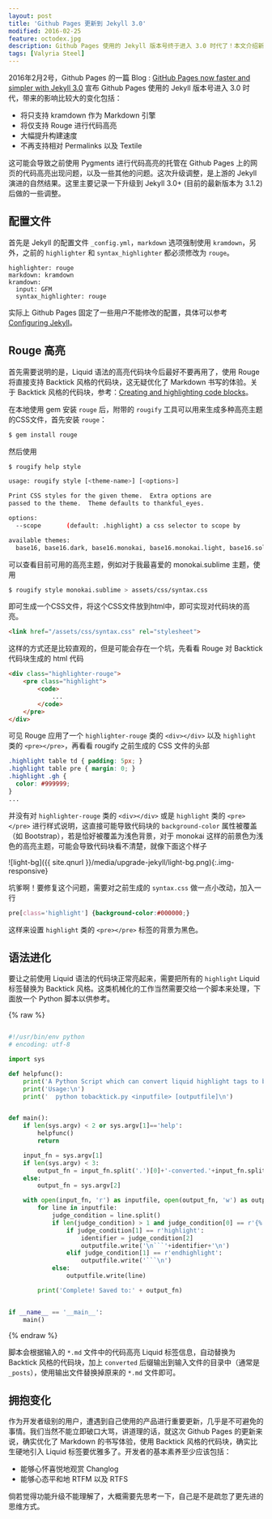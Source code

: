 ```yaml
---
layout: post
title: 'Github Pages 更新到 Jekyll 3.0'
modified: 2016-02-25
feature: octodex.jpg
description: Github Pages 使用的 Jekyll 版本号终于进入 3.0 时代了！本文介绍新的特性及需要注意的事项。
tags: [Valyria Steel]
---
```


2016年2月2号，Github Pages 的一篇 Blog : [GitHub Pages now faster and simpler with Jekyll 3.0](https://github.com/blog/2100-github-pages-now-faster-and-simpler-with-jekyll-3-0) 宣布 Github Pages 使用的 Jekyll 版本号进入 3.0 时代，带来的影响比较大的变化包括：

* 将只支持 kramdown 作为 Markdown 引擎
* 将仅支持 Rouge 进行代码高亮
* 大幅提升构建速度
* 不再支持相对 Permalinks 以及 Textile

这可能会导致之前使用 Pygments 进行代码高亮的托管在 Github Pages 上的网页的代码高亮出现问题，以及一些其他的问题。这次升级调整，是上游的 Jekyll 演进的自然结果。这里主要记录一下升级到 Jekyll 3.0+ (目前的最新版本为 3.1.2) 后做的一些调整。

## 配置文件
首先是 Jekyll 的配置文件 `_config.yml`，`markdown` 选项强制使用 `kramdown`，另外，之前的 `highlighter` 和 `syntax_highlighter` 都必须修改为 `rouge`。

```
highlighter: rouge
markdown: kramdown
kramdown:
  input: GFM
  syntax_highlighter: rouge
```

实际上 Github Pages 固定了一些用户不能修改的配置，具体可以参考 [Configuring Jekyll](https://help.github.com/articles/configuring-jekyll/)。

## Rouge 高亮
首先需要说明的是，Liquid 语法的高亮代码块今后最好不要再用了，使用 Rouge 将直接支持 Backtick 风格的代码块，这无疑优化了 Markdown 书写的体验。关于 Backtick 风格的代码块，参考：[Creating and highlighting code blocks](https://help.github.com/articles/creating-and-highlighting-code-blocks/)。

在本地使用 gem 安装 `rouge` 后，附带的 `rougify` 工具可以用来生成多种高亮主题的CSS文件，首先安装 `rouge`：

```bash
$ gem install rouge
```

然后使用

```bash
$ rougify help style

usage: rougify style [<theme-name>] [<options>]

Print CSS styles for the given theme.  Extra options are
passed to the theme.  Theme defaults to thankful_eyes.

options:
  --scope       (default: .highlight) a css selector to scope by

available themes:
  base16, base16.dark, base16.monokai, base16.monokai.light, base16.solarized, base16.solarized.dark, colorful, github, molokai, monokai, monokai.sublime, thankful_eyes
```

可以查看目前可用的高亮主题，例如对于我最喜爱的 monokai.sublime 主题，使用

```bash
$ rougify style monokai.sublime > assets/css/syntax.css
```

即可生成一个CSS文件，将这个CSS文件放到html中，即可实现对代码块的高亮。

```html
<link href="/assets/css/syntax.css" rel="stylesheet">
```

这样的方式还是比较直观的，但是可能会存在一个坑，先看看 Rouge 对 Backtick 代码块生成的 html 代码

```html
<div class="highlighter-rouge">
    <pre class="highlight">
        <code>
            ...
        </code>
    </pre>
</div>
```

可见 Rouge 应用了一个 `highlighter-rouge` 类的 `<div></div>` 以及 `highlight` 类的 `<pre></pre>`，再看看 rougify 之前生成的 CSS 文件的头部

```css
.highlight table td { padding: 5px; }
.highlight table pre { margin: 0; }
.highlight .gh {
  color: #999999;
}
...
```

并没有对 `highlighter-rouge` 类的 `<div></div>` 或是 `highlight` 类的 `<pre></pre>` 进行样式说明，这直接可能导致代码块的 `background-color` 属性被覆盖（如 Bootstrap），若是恰好被覆盖为浅色背景，对于 monokai 这样的前景色为浅色的高亮主题，可能会导致代码块看不清楚，就像下面这个样子

![light-bg]({{ site.qnurl }}/media/upgrade-jekyll/light-bg.png){:.img-responsive}

坑爹啊！要修复这个问题，需要对之前生成的 `syntax.css` 做一点小改动，加入一行

```css
pre[class='highlight'] {background-color:#000000;}
```

这样来设置 `highlight` 类的 `<pre></pre>` 标签的背景为黑色。

## 语法进化
要让之前使用 Liquid 语法的代码块正常亮起来，需要把所有的 `highlight` Liquid 标签替换为 Backtick 风格。这类机械化的工作当然需要交给一个脚本来处理，下面放一个 Python 脚本以供参考。

{% raw %}
```python

#!/usr/bin/env python
# encoding: utf-8

import sys

def helpfunc():
    print('A Python Script which can convert liquid highlight tags to backtick-style fenced code blocks.\n')
    print('Usage:\n')
    print('  python tobacktick.py <inputfile> [outputfile]\n')


def main():
    if len(sys.argv) < 2 or sys.argv[1]=='help':
        helpfunc()
        return

    input_fn = sys.argv[1]
    if len(sys.argv) < 3:
        output_fn = input_fn.split('.')[0]+'-converted.'+input_fn.split('.')[1]
    else:
        output_fn = sys.argv[2]

    with open(input_fn, 'r') as inputfile, open(output_fn, 'w') as outputfile:
        for line in inputfile:
            judge_condition = line.split()
            if len(judge_condition) > 1 and judge_condition[0] == r'{%':
                if judge_condition[1] == r'highlight':
                    identifier = judge_condition[2]
                    outputfile.write('\n```'+identifier+'\n')
                elif judge_condition[1] == r'endhighlight':
                    outputfile.write('```\n')
            else:
                outputfile.write(line)

        print('Complete! Saved to:' + output_fn)


if __name__ == '__main__':
    main()
```
{% endraw %}

脚本会根据输入的 `*.md` 文件中的代码高亮 Liquid 标签信息，自动替换为 Backtick 风格的代码块，加上 `converted` 后缀输出到输入文件的目录中（通常是 `_posts`），使用输出文件替换掉原来的 `*.md` 文件即可。

## 拥抱变化
作为开发者级别的用户，遭遇到自己使用的产品进行重要更新，几乎是不可避免的事情。我们当然不能立即破口大骂，讲道理的话，就这次 Github Pages 的更新来说，确实优化了 Markdown 的书写体验，使用 Backtick 风格的代码块，确实比生硬地引入 Liquid 标签要优雅多了。开发者的基本素养至少应该包括：

* 能够心怀喜悦地观赏 Changlog
* 能够心态平和地 RTFM 以及 RTFS

倘若觉得功能升级不能理解了，大概需要先思考一下，自己是不是疏忽了更先进的思维方式。
